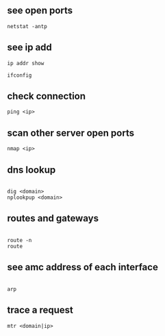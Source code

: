 ## see open ports

```
netstat -antp

```
## see ip add 

```
ip addr show  

ifconfig

```

## check connection 

```
ping <ip>

```
## scan other server open ports

```
nmap <ip>

```

## dns lookup

```

dig <domain>
nplookpup <domain>

```

##  routes and gateways 

```

route -n
route

```
## see amc address of each interface

```

arp

```

## trace a request 

```
mtr <domain|ip>

```
